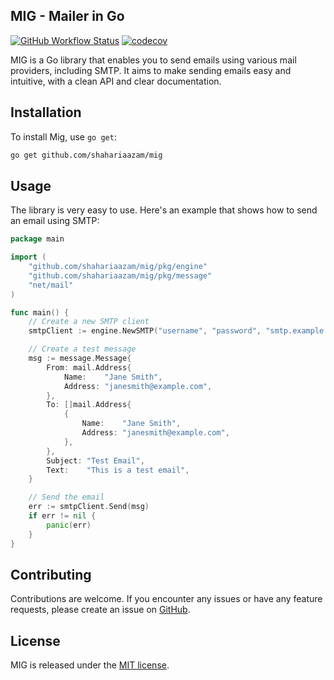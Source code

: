MIG - Mailer in Go
-----------

[![GitHub Workflow Status](https://img.shields.io/github/actions/workflow/status/shahariaazam/mig/ci.yml?branch=master)](https://github.com/shahariaazam/mig/actions)
[![codecov](https://codecov.io/gh/shahariaazam/mig/branch/master/graph/badge.svg?token=R7SSKTFXQ1)](https://codecov.io/gh/shahariaazam/mig)

MIG is a Go library that enables you to send emails using various mail providers, including SMTP. It aims to make sending emails easy and intuitive, with a clean API and clear documentation.

## Installation

To install Mig, use `go get`:

```sh
go get github.com/shahariaazam/mig
```

Usage
-----

The library is very easy to use. Here's an example that shows how to send an email using SMTP:

```go
package main

import (
	"github.com/shahariaazam/mig/pkg/engine"
	"github.com/shahariaazam/mig/pkg/message"
	"net/mail"
)

func main() {
	// Create a new SMTP client
	smtpClient := engine.NewSMTP("username", "password", "smtp.example.com", "587")

	// Create a test message
	msg := message.Message{
		From: mail.Address{
			Name:    "Jane Smith",
			Address: "janesmith@example.com",
		},
		To: []mail.Address{
			{
				Name:    "Jane Smith",
				Address: "janesmith@example.com",
			},
		},
		Subject: "Test Email",
		Text:    "This is a test email",
	}

	// Send the email
	err := smtpClient.Send(msg)
	if err != nil {
		panic(err)
	}
}
```

Contributing
------------

Contributions are welcome. If you encounter any issues or have any feature requests, please create an issue on [GitHub](https://github.com/shahariaazam/mig).

License
-------

MIG is released under the [MIT license](https://github.com/shahariaazam/mig/blob/main/LICENSE).